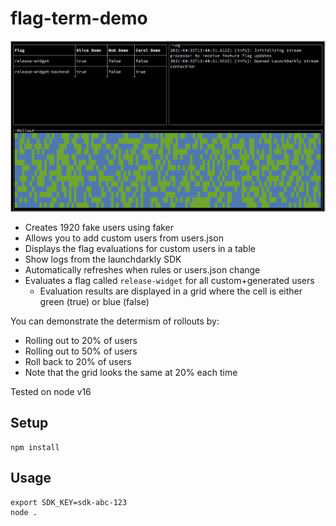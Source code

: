 # flag-term-demo

![screenshot](./screenshot.png)


- Creates 1920 fake users using faker
- Allows you to add custom users from users.json
- Displays the flag evaluations for custom users in a table
- Show logs from the launchdarkly SDK
- Automatically refreshes when rules or users.json change
- Evaluates a flag called `release-widget` for all custom+generated users
	- Evaluation results are displayed in a grid where the cell is either green (true) or blue (false)

You can demonstrate the determism of rollouts by:

- Rolling out to 20% of users
- Rolling out to 50% of users
- Roll back to 20% of users
- Note that the grid looks the same at 20% each time

Tested on node v16

## Setup

```
npm install 
```

## Usage

```
export SDK_KEY=sdk-abc-123
node .
```

